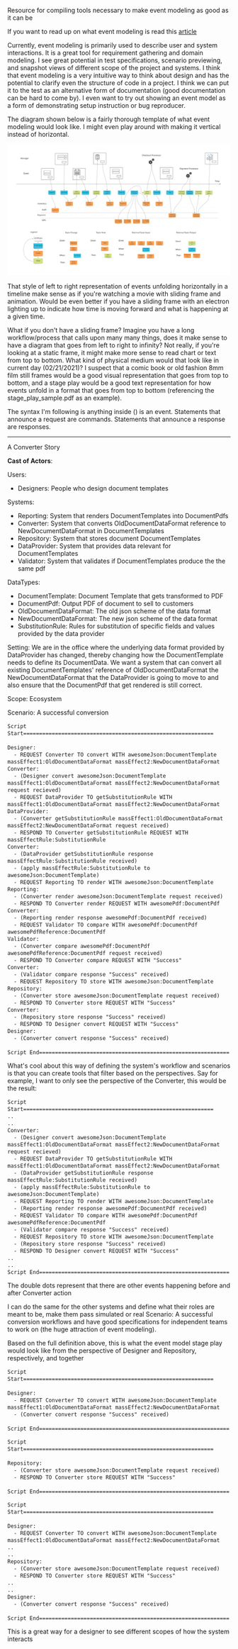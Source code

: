 Resource for compiling tools necessary to make event modeling as good as it can be

If you want to read up on what event modeling is read this [article](https://eventmodeling.org/posts/what-is-event-modeling/)

Currently, event modeling is primarily used to describe user and system interactions. It is a great tool for requirement gathering and domain modeling. I see great potential in test specifications, scenario previewing, and snapshot views of different scope of the project and systems. I think that event modeling is a very intuitive way to think about design and has the potential to clarify even the structure of code in a project. I think we can put it to the test as an alternative form of documentation (good documentation can be hard to come by). I even want to try out showing an event model as a form of demonstrating setup instruction or bug reproducer.

The diagram shown below is a fairly thorough template of what event modeling would look like. I might even play around with making it vertical instead of horizontal.

![alt text](event_modeling_diagram.jpg "Event Modeling Diagram template")

That style of left to right representation of events unfolding horizontally in a timeline make sense as if you're watching a movie with sliding frame and animation. Would be even better if you have a sliding frame with an electron lighting up to indicate how time is moving forward and what is happening at a given time. 

What if you don't have a sliding frame? Imagine you have a long workflow/process that calls upon many many things, does it make sense to have a diagram that goes from left to right to infinity? Not really, if you're looking at a static frame, it might make more sense to read chart or text from top to bottom. What kind of physical medium would that look like in current day (02/21/2021)? I suspect that a comic book or old fashion 8mm film still frames would be a good visual representation that goes from top to bottom, and a stage play would be a good text representation for how events unfold in a format that goes from top to bottom (referencing the stage_play_sample.pdf as an example).

The syntax I'm following is anything inside () is an event. Statements that announce a request are commands. Statements that announce a response are responses.

-----------

A Converter Story

**Cast of Actors**:

Users: 
  - Designers: People who design document templates

Systems:
  - Reporting: System that renders DocumentTemplates into DocumentPdfs
  - Converter: System that converts OldDocumentDataFormat reference to NewDocumentDataFormat in DocumentTemplates
  - Repository: System that stores document DocumentTemplates
  - DataProvider: System that provides data relevant for DocumentTemplates
  - Validator: System that validates if DocumentTemplates produce the the same pdf

DataTypes:
  - DocumentTemplate: Document Template that gets transformed to PDF
  - DocumentPdf: Output PDF of document to sell to customers
  - OldDocumentDataFormat: The old json scheme of the data format
  - NewDocumentDataFormat: The new json scheme of the data format
  - SubstitutionRule: Rules for substitution of specific fields and values provided by the data provider

Setting: We are in the office where the underlying data format provided by DataProvider has changed, thereby changing how the DocumentTemplate needs to define its DocumentData. We want a system that can convert all existing DocumentTemplates' reference of OldDocumentDataFormat the NewDocumentDataFormat that the DataProvider is going to move to and also ensure that the DocumentPdf that get rendered is still correct. 

Scope: Ecosystem

Scenario: A successful conversion

```
Script Start============================================================

Designer: 
  - REQUEST Converter TO convert WITH awesomeJson:DocumentTemplate massEffect1:OldDocumentDataFormat massEffect2:NewDocumentDataFormat
Converter: 
  - (Designer convert awesomeJson:DocumentTemplate massEffect1:OldDocumentDataFormat massEffect2:NewDocumentDataFormat request recieved)
  - REQUEST DataProvider TO getSubstitutionRule WITH massEffect1:OldDocumentDataFormat massEffect2:NewDocumentDataFormat
DataProvider: 
  - (Converter getSubstitutionRule massEffect1:OldDocumentDataFormat massEffect2:NewDocumentDataFormat request received)
  - RESPOND TO Converter getSubstitutionRule REQUEST WITH massEffectRule:SubstitutionRule
Converter: 
  - (DataProvider getSubstitutionRule response massEffectRule:SubstitutionRule received)
  - (apply massEffectRule:SubstitutionRule to awesomeJson:DocumentTemplate)
  - REQUEST Reporting TO render WITH awesomeJson:DocumentTemplate
Reporting: 
  - (Converter render awesomeJson:DocumentTemplate request received)
  - RESPOND TO Converter render REQUEST WITH awesomePdf:DocumentPdf
Converter: 
  - (Reporting render response awesomePdf:DocumentPdf received)
  - REQUEST Validator TO compare WITH awesomePdf:DocumentPdf awesomePdfReference:DocumentPdf
Validator: 
  - (Converter compare awesomePdf:DocumentPdf awesomePdfReference:DocumentPdf request received)
  - RESPOND TO Converter compare REQUEST WITH "Success"
Converter: 
  - (Validator compare response "Success" received)
  - REQUEST Repository TO store WITH awesomeJson:DocumentTemplate
Repository: 
  - (Converter store awesomeJson:DocumentTemplate request received)
  - RESPOND TO Converter store REQUEST WITH "Success"
Converter: 
  - (Repository store response "Success" received)
  - RESPOND TO Designer convert REQUEST WITH "Success"
Designer: 
  - (Converter convert response "Success" received)

Script End============================================================
```

What's cool about this way of defining the system's workflow and scenarios is that you can create tools that filter based on the perspectives. Say for example, I want to only see the perspective of the Converter, this would be the result:

```
Script Start============================================================
..
..
Converter: 
  - (Designer convert awesomeJson:DocumentTemplate massEffect1:OldDocumentDataFormat massEffect2:NewDocumentDataFormat request recieved)
  - REQUEST DataProvider TO getSubstitutionRule WITH massEffect1:OldDocumentDataFormat massEffect2:NewDocumentDataFormat
  - (DataProvider getSubstitutionRule response massEffectRule:SubstitutionRule received)
  - (apply massEffectRule:SubstitutionRule to awesomeJson:DocumentTemplate)
  - REQUEST Reporting TO render WITH awesomeJson:DocumentTemplate
  - (Reporting render response awesomePdf:DocumentPdf received)
  - REQUEST Validator TO compare WITH awesomePdf:DocumentPdf awesomePdfReference:DocumentPdf
  - (Validator compare response "Success" received)
  - REQUEST Repository TO store WITH awesomeJson:DocumentTemplate
  - (Repository store response "Success" received)
  - RESPOND TO Designer convert REQUEST WITH "Success"
..
..
Script End============================================================
```

The double dots represent that there are other events happening before and after Converter action

I can do the same for the other systems and define what their roles are meant to be, make them pass simulated or real Scenario: A successful conversion workflows and have good specifications for independent teams to work on (the huge attraction of event modeling). 

Based on the full definition above, this is what the event model stage play would look like from the perspective of Designer and Repository, respectively, and together

```
Script Start============================================================

Designer: 
  - REQUEST Converter TO convert WITH awesomeJson:DocumentTemplate massEffect1:OldDocumentDataFormat massEffect2:NewDocumentDataFormat
  - (Converter convert response "Success" received)

Script End============================================================
```

```
Script Start============================================================

Repository: 
  - (Converter store awesomeJson:DocumentTemplate request received)
  - RESPOND TO Converter store REQUEST WITH "Success"

Script End============================================================
```

```
Script Start============================================================

Designer: 
  - REQUEST Converter TO convert WITH awesomeJson:DocumentTemplate massEffect1:OldDocumentDataFormat massEffect2:NewDocumentDataFormat
..
..
Repository: 
  - (Converter store awesomeJson:DocumentTemplate request received)
  - RESPOND TO Converter store REQUEST WITH "Success"
..
..
Designer: 
  - (Converter convert response "Success" received)

Script End============================================================
```

This is a great way for a designer to see different scopes of how the system interacts
